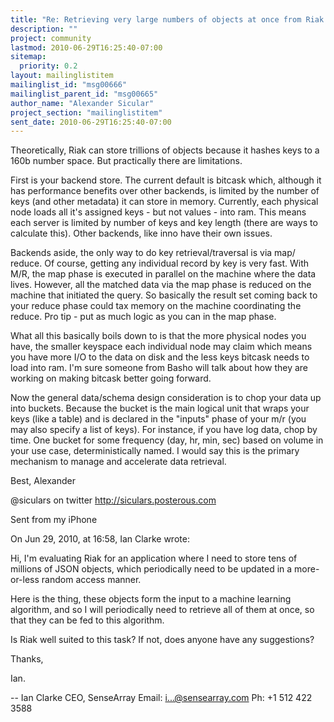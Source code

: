 ```yaml
---
title: "Re: Retrieving very large numbers of objects at once from Riak - wise?"
description: ""
project: community
lastmod: 2010-06-29T16:25:40-07:00
sitemap:
  priority: 0.2
layout: mailinglistitem
mailinglist_id: "msg00666"
mailinglist_parent_id: "msg00665"
author_name: "Alexander Sicular"
project_section: "mailinglistitem"
sent_date: 2010-06-29T16:25:40-07:00
---
```



Theoretically, Riak can store trillions of objects because it hashes 
keys to a 160b number space. But practically there are limitations.


First is your backend store. The current default is bitcask which, 
although it has performance benefits over other backends, is limited 
by the number of keys (and other metadata) it can store in memory. 
Currently, each physical node loads all it's assigned keys - but not 
values - into ram. This means each server is limited by number of keys 
and key length (there are ways to calculate this). Other backends, 
like inno have their own issues.


Backends aside, the only way to do key retrieval/traversal is via map/ 
reduce. Of course, getting any individual record by key is very fast. 
With M/R, the map phase is executed in parallel on the machine where 
the data lives. However, all the matched data via the map phase is 
reduced on the machine that initiated the query. So basically the 
result set coming back to your reduce phase could tax memory on the 
machine coordinating the reduce. Pro tip - put as much logic as you 
can in the map phase.


What all this basically boils down to is that the more physical nodes 
you have, the smaller keyspace each individual node may claim which 
means you have more I/O to the data on disk and the less keys bitcask 
needs to load into ram. I'm sure someone from Basho will talk about 
how they are working on making bitcask better going forward.


Now the general data/schema design consideration is to chop your data 
up into buckets. Because the bucket is the main logical unit that 
wraps your keys (like a table) and is declared in the "inputs" phase 
of your m/r (you may also specify a list of keys). For instance, if 
you have log data, chop by time. One bucket for some frequency (day, 
hr, min, sec) based on volume in your use case, deterministically 
named. I would say this is the primary mechanism to manage and 
accelerate data retrieval.


Best, Alexander


@siculars on twitter
http://siculars.posterous.com

Sent from my iPhone

On Jun 29, 2010, at 16:58, Ian Clarke  wrote:

Hi, I'm evaluating Riak for an application where I need to store 
tens of millions of JSON objects, which periodically need to be 
updated in a more-or-less random access manner.


Here is the thing, these objects form the input to a machine 
learning algorithm, and so I will periodically need to retrieve all 
of them at once, so that they can be fed to this algorithm.


Is Riak well suited to this task? If not, does anyone have any 
suggestions?


Thanks,

Ian.

--
Ian Clarke
CEO, SenseArray
Email: i...@sensearray.com
Ph: +1 512 422 3588


